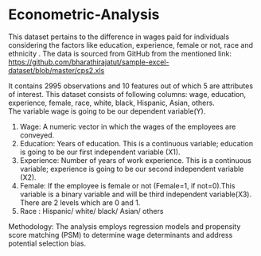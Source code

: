 # Econometric-Analysis


This dataset pertains to the difference in wages paid for individuals considering the factors like education, experience, female or not, race and ethnicity . 
The data is sourced from GitHub from the mentioned link: https://github.com/bharathirajatut/sample-excel-dataset/blob/master/cps2.xls

It contains 2995 observations and 10 features out of which 5 are attributes of interest. 
This dataset consists of following columns: wage, education, experience, female, race, white, black, Hispanic, Asian, others.  
The variable wage is going to be our dependent variable(Y).

1) Wage:  A numeric vector in which the wages of the employees are conveyed.
2) Education: Years of education. This is a continuous variable; education is going to be our first independent variable (X1).
3) Experience: Number of years of work experience. This is a continuous variable; experience is going to be our second independent variable (X2).
4) Female: If the employee is female or not (Female=1, if not=0).This variable is a binary variable and will be third independent variable(X3). There are 2 levels which are 0 and 1.
5) Race : Hispanic/ white/ black/ Asian/ others

Methodology:
The analysis employs regression models and propensity score matching (PSM) to determine wage determinants and address potential selection bias.
